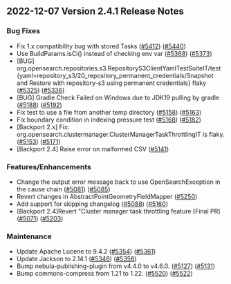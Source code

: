 ## 2022-12-07 Version 2.4.1 Release Notes

### Bug Fixes
* Fix 1.x compatibility bug with stored Tasks ([#5412](https://github.com/opensearch-project/opensearch/pull/5412)) ([#5440](https://github.com/opensearch-project/opensearch/pull/5440))
* Use BuildParams.isCi() instead of checking env var ([#5368](https://github.com/opensearch-project/opensearch/pull/5368)) ([#5373](https://github.com/opensearch-project/opensearch/pull/5373))
* [BUG] org.opensearch.repositories.s3.RepositoryS3ClientYamlTestSuiteIT/test {yaml=repository_s3/20_repository_permanent_credentials/Snapshot and Restore with repository-s3 using permanent credentials} flaky ([#5325](https://github.com/opensearch-project/opensearch/pull/5325)) ([#5336](https://github.com/opensearch-project/opensearch/pull/5336))
* [BUG] Gradle Check Failed on Windows due to JDK19 pulling by gradle ([#5188](https://github.com/opensearch-project/opensearch/pull/5188)) ([#5192](https://github.com/opensearch-project/opensearch/pull/5192))
* Fix test to use a file from another temp directory ([#5158](https://github.com/opensearch-project/opensearch/pull/5158)) ([#5163](https://github.com/opensearch-project/opensearch/pull/5163))
* Fix boundary condition in indexing pressure test ([#5168](https://github.com/opensearch-project/opensearch/pull/5168)) ([#5182](https://github.com/opensearch-project/opensearch/pull/5182))
* [Backport 2.x] Fix: org.opensearch.clustermanager.ClusterManagerTaskThrottlingIT is flaky. ([#5153](https://github.com/opensearch-project/opensearch/pull/5153)) ([#5171](https://github.com/opensearch-project/opensearch/pull/5171))
* [Backport 2.4] Raise error on malformed CSV ([#5141](https://github.com/opensearch-project/opensearch/pull/5141))

### Features/Enhancements
* Change the output error message back to use OpenSearchException in the cause chain ([#5081](https://github.com/opensearch-project/opensearch/pull/5081)) ([#5085](https://github.com/opensearch-project/opensearch/pull/5085))
* Revert changes in AbstractPointGeometryFieldMapper ([#5250](https://github.com/opensearch-project/opensearch/pull/5250))
* Add support for skipping changelog ([#5088](https://github.com/opensearch-project/opensearch/pull/5088)) ([#5160](https://github.com/opensearch-project/opensearch/pull/5160))
* [Backport 2.4]Revert "Cluster manager task throttling feature [Final PR] ([#5071](https://github.com/opensearch-project/opensearch/pull/5071))  ([#5203](https://github.com/opensearch-project/opensearch/pull/5203))

### Maintenance
* Update Apache Lucene to 9.4.2 ([#5354](https://github.com/opensearch-project/opensearch/pull/5354)) ([#5361](https://github.com/opensearch-project/opensearch/pull/5361))
* Update Jackson to 2.14.1 ([#5346](https://github.com/opensearch-project/opensearch/pull/5346)) ([#5358](https://github.com/opensearch-project/opensearch/pull/5358))
* Bump nebula-publishing-plugin from v4.4.0 to v4.6.0. ([#5127](https://github.com/opensearch-project/opensearch/pull/5127)) ([#5131](https://github.com/opensearch-project/opensearch/pull/5131))
* Bump commons-compress from 1.21 to 1.22. ([#5520](https://github.com/opensearch-project/OpenSearch/pull/5520)) ([#5522](https://github.com/opensearch-project/opensearch/pull/5522))
